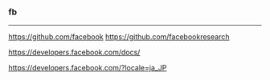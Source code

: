 ### fb

---
https://github.com/facebook
https://github.com/facebookresearch


https://developers.facebook.com/docs/

https://developers.facebook.com/?locale=ja_JP























